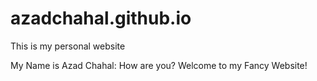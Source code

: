 # azadchahal.github.io
This is my personal website

My Name is Azad Chahal: How are you? Welcome to my Fancy Website!
